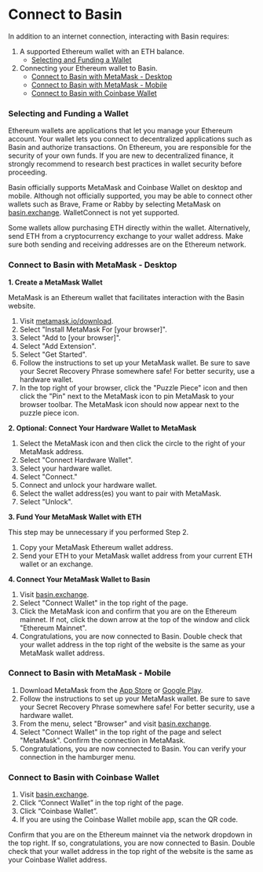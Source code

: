 # Connect to Basin

In addition to an internet connection, interacting with Basin requires:

1. A supported Ethereum wallet with an ETH balance.
   * [Selecting and Funding a Wallet](connect-to-basin.md#selecting-and-funding-a-wallet)
2. Connecting your Ethereum wallet to Basin.
   * [Connect to Basin with MetaMask - Desktop](connect-to-basin.md#connect-to-basin-with-metamask-desktop)
   * [Connect to Basin with MetaMask - Mobile](connect-to-basin.md#connect-to-basin-with-metamask-mobile)
   * [Connect to Basin with Coinbase Wallet](connect-to-basin.md#connect-to-basin-with-coinbase-wallet)

### **Selecting and Funding a Wallet**

Ethereum wallets are applications that let you manage your Ethereum account. Your wallet lets you connect to decentralized applications such as Basin and authorize transactions. On Ethereum, you are responsible for the security of your own funds. If you are new to decentralized finance, it strongly recommend to research best practices in wallet security before proceeding.

Basin officially supports MetaMask and Coinbase Wallet on desktop and mobile. Although not officially supported, you may be able to connect other wallets such as Brave, Frame or Rabby by selecting MetaMask on [basin.exchange](https://basin.exchange/). WalletConnect is not yet supported.

Some wallets allow purchasing ETH directly within the wallet. Alternatively, send ETH from a cryptocurrency exchange to your wallet address. Make sure both sending and receiving addresses are on the Ethereum network.

### **Connect to Basin with MetaMask - Desktop**

**1. Create a MetaMask Wallet**

MetaMask is an Ethereum wallet that facilitates interaction with the Basin website.

1. Visit [metamask.io/download](https://metamask.io/download/).
2. Select "Install MetaMask For \[your browser]".
3. Select "Add to \[your browser]".
4. Select "Add Extension".
5. Select "Get Started".
6. Follow the instructions to set up your MetaMask wallet. Be sure to save your Secret Recovery Phrase somewhere safe! For better security, use a hardware wallet.
7. In the top right of your browser, click the "Puzzle Piece" icon and then click the "Pin" next to the MetaMask icon to pin MetaMask to your browser toolbar. The MetaMask icon should now appear next to the puzzle piece icon.

**2. Optional: Connect Your Hardware Wallet to MetaMask**

1. Select the MetaMask icon and then click the circle to the right of your MetaMask address.
2. Select "Connect Hardware Wallet".
3. Select your hardware wallet.
4. Select "Connect."
5. Connect and unlock your hardware wallet.
6. Select the wallet address(es) you want to pair with MetaMask.
7. Select "Unlock".

**3. Fund Your MetaMask Wallet with ETH**

This step may be unnecessary if you performed Step 2.

1. Copy your MetaMask Ethereum wallet address.
2. Send your ETH to your MetaMask wallet address from your current ETH wallet or an exchange.

**4. Connect Your MetaMask Wallet to Basin**

1. Visit [basin.exchange](https://basin.exchange/).
2. Select "Connect Wallet" in the top right of the page.
3. Click the MetaMask icon and confirm that you are on the Ethereum mainnet. If not, click the down arrow at the top of the window and click "Ethereum Mainnet".
4. Congratulations, you are now connected to Basin. Double check that your wallet address in the top right of the website is the same as your MetaMask wallet address.

### **Connect to Basin with MetaMask - Mobile**

1. Download MetaMask from the [App Store](https://apps.apple.com/us/app/metamask-blockchain-wallet/id1438144202) or [Google Play](https://play.google.com/store/apps/details?id=io.metamask).
2. Follow the instructions to set up your MetaMask wallet. Be sure to save your Secret Recovery Phrase somewhere safe! For better security, use a hardware wallet.
3. From the menu, select "Browser" and visit [basin.exchange](https://basin.exchange/).
4. Select "Connect Wallet" in the top right of the page and select "MetaMask". Confirm the connection in MetaMask.
5. Congratulations, you are now connected to Basin. You can verify your connection in the hamburger menu.

### **Connect to Basin with Coinbase Wallet**

1. Visit [basin.exchange](https://basin.exchange/).
2. Click “Connect Wallet” in the top right of the page.
3. Click “Coinbase Wallet”.
4. If you are using the Coinbase Wallet mobile app, scan the QR code.

Confirm that you are on the Ethereum mainnet via the network dropdown in the top right. If so, congratulations, you are now connected to Basin. Double check that your wallet address in the top right of the website is the same as your Coinbase Wallet address.

